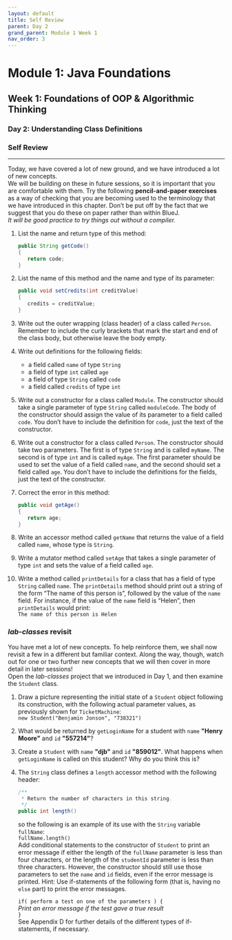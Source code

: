 ```yaml
---
layout: default
title: Self Review
parent: Day 2
grand_parent: Module 1 Week 1
nav_order: 3
---
```


# Module 1: Java Foundations
## Week 1: Foundations of OOP & Algorithmic Thinking
### Day 2: Understanding Class Definitions
### Self Review
---

Today, we have covered a lot of new ground, and we have introduced a lot of new concepts.  
We will be building on these in future sessions, so it is important that you are comfortable with them. Try the following **pencil-and-paper exercises** as a way of checking that you are becoming used to the terminology that we have introduced in this chapter. Don’t be put off by the fact that we suggest that you do these on paper rather than within BlueJ.  
_It will be good practice to try things out without a compiler._

1. List the name and return type of this method:

   ```java
   public String getCode()
   {
      return code;
   }
   ```

2. List the name of this method and the name and type of its parameter:

   ```java
   public void setCredits(int creditValue)
   {
      credits = creditValue;
   }
   ```

3. Write out the outer wrapping (class header) of a class called `Person`.  
   Remember to include the curly brackets that mark the start and end of the class body, but otherwise leave the body empty.
4. Write out definitions for the following fields:
   - a field called `name` of type `String`
   - a field of type `int` called `age`
   - a field of type `String` called `code`
   - a field called `credits` of type `int`
5. Write out a constructor for a class called `Module`. The constructor should take a single parameter of type `String` called `moduleCode`. The body of the constructor should assign the value of its parameter to a field called `code`. You don’t have to include the definition for `code`, just the text of the constructor.
6. Write out a constructor for a class called `Person`. The constructor should take two parameters. The first is of type `String` and is called `myName`. The second is of type `int` and is called `myAge`. The first parameter should be used to set the value of a field called `name`, and the second should set a field called `age`. You don’t have to include the definitions for the fields, just the text of the constructor.
7. Correct the error in this method:

   ```java
   public void getAge()
   {
      return age;
   }
   ```

8. Write an accessor method called `getName` that returns the value of a field called `name`, whose type is `String`.
9. Write a mutator method called `setAge` that takes a single parameter of type `int` and sets the value of a field called `age`.
10. Write a method called `printDetails` for a class that has a field of type `String` called `name`. The `printDetails` method should print out a string of the form “The name of this person is”, followed by the value of the `name` field. For instance, if the value of the `name` field is “Helen”, then `printDetails` would print:  
    `The name of this person is Helen`

### _lab-classes_ revisit

You have met a lot of new concepts. To help reinforce them, we shall now revisit a few in a different but familiar context. Along the way, though, watch out for one or two further new concepts that we will then cover in more detail in later sessions!  
Open the _lab-classes_ project that we introduced in Day 1, and then examine the `Student` class.

1. Draw a picture representing the initial state of a `Student` object following its construction, with the following actual parameter values, as previously shown for `TicketMachine`:  
   `new Student("Benjamin Jonson", "738321")`
2. What would be returned by `getLoginName` for a student with `name` **"Henry Moore"** and `id` **"557214"**?
3. Create a `Student` with `name` **"djb"** and `id` **"859012"**. What happens when `getLoginName` is called on this student? Why do you think this is?
4. The `String` class defines a `length` accessor method with the following header:

   ```java
   /**
    * Return the number of characters in this string.
    */
   public int length()
   ```

   so the following is an example of its use with the `String` variable `fullName`:  
   `fullName.length()`  
   Add conditional statements to the constructor of `Student` to print an error message if either the length of the `fullName` parameter is less than four characters, or the length of the `studentId` parameter is less than three characters. However, the constructor should still use those parameters to set the `name` and `id` fields, even if the error message is printed. Hint: Use if-statements of the following form (that is, having no `else` part) to print the error messages.  

   `if( perform a test on one of the parameters ) {`  
      *Print an error message if the test gave a true result*  
   `}`  
   See Appendix D for further details of the different types of if-statements, if necessary.
